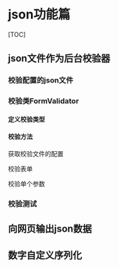 # json功能篇

[TOC]

## json文件作为后台校验器

### 校验配置的json文件

### 校验类FormValidator

#### 定义校验类型

#### 校验方法

获取校验文件的配置

校验表单

校验单个参数

### 校验测试

## 向网页输出json数据

## 数字自定义序列化